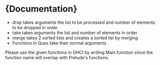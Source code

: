 # {Documentation}

* drop takes arguments the list to be processed and number of elements to be dropped in order
* take takes arguments the list and number of elements in order
* merge takes 2 sorted lists and creates a sorted list by merging
* Functions in Ques take their normal arguments

Please use the given functions in GHCI by writing Main.function since the function name will overlap with Prelude's functions.